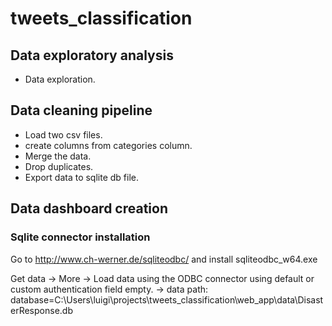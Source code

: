 # tweets_classification

## Data exploratory analysis

- Data exploration.

## Data cleaning pipeline

- Load two csv files.
- create columns from categories column.
- Merge the data.
- Drop duplicates.
- Export data to sqlite db file.

## Data dashboard creation

### Sqlite connector installation

Go to http://www.ch-werner.de/sqliteodbc/ and install sqliteodbc_w64.exe

Get data
-> More
-> Load data using the ODBC connector using default or custom authentication field empty.
-> data path: database=C:\Users\luigi\projects\tweets_classification\web_app\data\DisasterResponse.db
